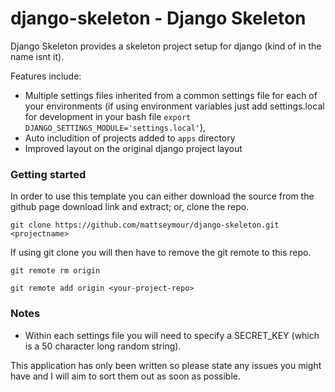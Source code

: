 django-skeleton - Django Skeleton
===============

Django Skeleton provides a skeleton project setup for django (kind of in the name isnt it).

Features include:
 - Multiple settings files inherited from a common settings file for each of your environments (if using environment variables just add settings.local for development in your bash file `export DJANGO_SETTINGS_MODULE='settings.local'`), 
 - Auto includition of projects added to `apps` directory
 - Improved layout on the original django project layout

### Getting started
In order to use this template you can either download the source from the github page download link and extract; or, clone the repo.

    git clone https://github.com/mattseymour/django-skeleton.git <projectname>

If using git clone you will then have to remove the git remote to this repo.

    git remote rm origin

    git remote add origin <your-project-repo>

### Notes
- Within each settings file you will need to specify a SECRET_KEY (which is a 50 character long random string).

This application has only been written so please state any issues you might have and I will aim to sort them out as soon as possible.
